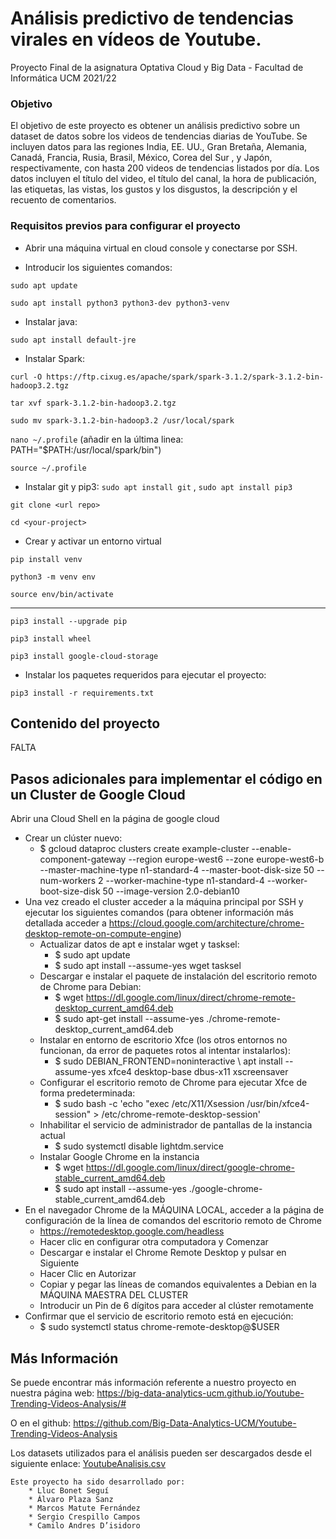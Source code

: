 # Análisis predictivo de tendencias virales en vídeos de Youtube.
Proyecto Final de la asignatura Optativa Cloud y Big Data - Facultad de Informática UCM 2021/22 

### Objetivo
El objetivo de este proyecto es obtener un análisis predictivo sobre un dataset de datos sobre los videos de tendencias diarias de YouTube. Se incluyen datos para las regiones India, EE. UU., Gran Bretaña, Alemania, Canadá, Francia, Rusia, Brasil, México, Corea del Sur , y Japón, respectivamente, con hasta 200 videos de tendencias listados por día. Los datos incluyen el título del video, el título del canal, la hora de publicación, las etiquetas, las vistas, los gustos y los disgustos, la descripción y el recuento de comentarios.

### Requisitos previos para configurar el proyecto

* Abrir una máquina virtual en cloud console y conectarse por SSH.

* Introducir los siguientes comandos:

`sudo apt update`

`sudo apt install python3 python3-dev python3-venv`

* Instalar java:

`sudo apt install default-jre`

* Instalar Spark:

`curl -O https://ftp.cixug.es/apache/spark/spark-3.1.2/spark-3.1.2-bin-hadoop3.2.tgz`

`tar xvf spark-3.1.2-bin-hadoop3.2.tgz`

`sudo mv spark-3.1.2-bin-hadoop3.2 /usr/local/spark`

`nano ~/.profile` (añadir en la última linea: PATH="$PATH:/usr/local/spark/bin")

`source ~/.profile`

* Instalar git y pip3: `sudo apt install git` , `sudo apt install pip3`

`git clone <url repo>`

`cd <your-project>`

* Crear y activar un entorno virtual

`pip install venv`
    
`python3 -m venv env`
    
`source env/bin/activate`
_________________________
    
`pip3 install --upgrade pip`

`pip3 install wheel`

`pip3 install google-cloud-storage`

* Instalar los paquetes requeridos para ejecutar el proyecto:
    
`pip3 install -r requirements.txt`


## Contenido del proyecto

FALTA


## Pasos adicionales para implementar el código en un Cluster de Google Cloud
Abrir una Cloud Shell en la página de google cloud
- Crear un clúster nuevo: 
   - $ gcloud dataproc clusters create example-cluster --enable-component-gateway --region europe-west6 --zone europe-west6-b --master-machine-type n1-standard-4 --master-boot-disk-size 50 --num-workers 2 --worker-machine-type n1-standard-4 --worker-boot-size-disk 50 --image-version 2.0-debian10
- Una vez creado el cluster acceder a la máquina principal por SSH y ejecutar los siguientes comandos (para obtener información más detallada acceder a https://cloud.google.com/architecture/chrome-desktop-remote-on-compute-engine)
    - Actualizar datos de apt e instalar wget y tasksel:
        - $ sudo apt update
        - $ sudo apt install --assume-yes wget tasksel
    - Descargar e instalar el paquete de instalación del escritorio remoto de Chrome para Debian:
        - $ wget https://dl.google.com/linux/direct/chrome-remote-desktop_current_amd64.deb
        - $ sudo apt-get install --assume-yes ./chrome-remote-desktop_current_amd64.deb
    - Instalar en entorno de escritorio Xfce (los otros entornos no funcionan, da error de paquetes rotos al intentar instalarlos):
        - $ sudo DEBIAN_FRONTEND=noninteractive \ apt install --assume-yes xfce4 desktop-base dbus-x11 xscreensaver
    - Configurar el escritorio remoto de Chrome para ejecutar Xfce de forma predeterminada:
        - $ sudo bash -c 'echo "exec /etc/X11/Xsession /usr/bin/xfce4-session" > /etc/chrome-remote-desktop-session'
    - Inhabilitar el servicio de administrador de pantallas de la instancia actual
        - $ sudo systemctl disable lightdm.service
    - Instalar Google Chrome en la instancia   
        - $ wget https://dl.google.com/linux/direct/google-chrome-stable_current_amd64.deb
        - $ sudo apt install --assume-yes ./google-chrome-stable_current_amd64.deb
- En el navegador Chrome de la MÁQUINA LOCAL, acceder a la página de configuración de la línea de comandos del escritorio remoto de Chrome
    - https://remotedesktop.google.com/headless
    - Hacer clic en configurar otra computadora y Comenzar
    - Descargar e instalar el Chrome Remote Desktop y pulsar en Siguiente
    - Hacer Clic en Autorizar
    - Copiar y pegar las líneas de comandos equivalentes a Debian en la MÁQUINA MAESTRA DEL CLUSTER
    - Introducir un Pin de 6 dígitos para acceder al clúster remotamente
- Confirmar que el servicio de escritorio remoto está en ejecución:
    - $ sudo systemctl status chrome-remote-desktop@$USER

## Más Información
    
Se puede encontrar más información referente a nuestro proyecto en nuestra página web:
    https://big-data-analytics-ucm.github.io/Youtube-Trending-Videos-Analysis/# 
    
O en el github:
    https://github.com/Big-Data-Analytics-UCM/Youtube-Trending-Videos-Analysis 
    
Los datasets utilizados para el análisis pueden ser descargados desde el siguiente enlace:
    [YoutubeAnalisis.csv](https://www.kaggle.com/rsrishav/youtube-trending-video-dataset) 
    
    
    Este proyecto ha sido desarrollado por:
        * Lluc Bonet Seguí
        * Álvaro Plaza Sanz
        * Marcos Matute Fernández
        * Sergio Crespillo Campos
        * Camilo Andres D’isidoro

    
    

